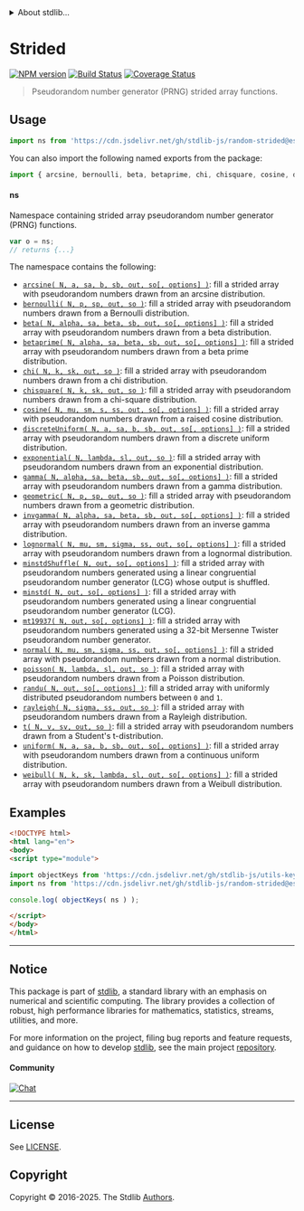 <!--

@license Apache-2.0

Copyright (c) 2023 The Stdlib Authors.

Licensed under the Apache License, Version 2.0 (the "License");
you may not use this file except in compliance with the License.
You may obtain a copy of the License at

   http://www.apache.org/licenses/LICENSE-2.0

Unless required by applicable law or agreed to in writing, software
distributed under the License is distributed on an "AS IS" BASIS,
WITHOUT WARRANTIES OR CONDITIONS OF ANY KIND, either express or implied.
See the License for the specific language governing permissions and
limitations under the License.

-->


<details>
  <summary>
    About stdlib...
  </summary>
  <p>We believe in a future in which the web is a preferred environment for numerical computation. To help realize this future, we've built stdlib. stdlib is a standard library, with an emphasis on numerical and scientific computation, written in JavaScript (and C) for execution in browsers and in Node.js.</p>
  <p>The library is fully decomposable, being architected in such a way that you can swap out and mix and match APIs and functionality to cater to your exact preferences and use cases.</p>
  <p>When you use stdlib, you can be absolutely certain that you are using the most thorough, rigorous, well-written, studied, documented, tested, measured, and high-quality code out there.</p>
  <p>To join us in bringing numerical computing to the web, get started by checking us out on <a href="https://github.com/stdlib-js/stdlib">GitHub</a>, and please consider <a href="https://opencollective.com/stdlib">financially supporting stdlib</a>. We greatly appreciate your continued support!</p>
</details>

# Strided

[![NPM version][npm-image]][npm-url] [![Build Status][test-image]][test-url] [![Coverage Status][coverage-image]][coverage-url] <!-- [![dependencies][dependencies-image]][dependencies-url] -->

> Pseudorandom number generator (PRNG) strided array functions.



<section class="usage">

## Usage

```javascript
import ns from 'https://cdn.jsdelivr.net/gh/stdlib-js/random-strided@esm/index.mjs';
```

You can also import the following named exports from the package:

```javascript
import { arcsine, bernoulli, beta, betaprime, chi, chisquare, cosine, discreteUniform, exponential, gamma, geometric, invgamma, lognormal, minstd, minstdShuffle, mt19937, normal, poisson, randu, rayleigh, t, uniform, weibull } from 'https://cdn.jsdelivr.net/gh/stdlib-js/random-strided@esm/index.mjs';
```

#### ns

Namespace containing strided array pseudorandom number generator (PRNG) functions.

```javascript
var o = ns;
// returns {...}
```

The namespace contains the following:

<!-- <toc pattern="*"> -->

<div class="namespace-toc">

-   <span class="signature">[`arcsine( N, a, sa, b, sb, out, so[, options] )`][@stdlib/random/strided/arcsine]</span><span class="delimiter">: </span><span class="description">fill a strided array with pseudorandom numbers drawn from an arcsine distribution.</span>
-   <span class="signature">[`bernoulli( N, p, sp, out, so )`][@stdlib/random/strided/bernoulli]</span><span class="delimiter">: </span><span class="description">fill a strided array with pseudorandom numbers drawn from a Bernoulli distribution.</span>
-   <span class="signature">[`beta( N, alpha, sa, beta, sb, out, so[, options] )`][@stdlib/random/strided/beta]</span><span class="delimiter">: </span><span class="description">fill a strided array with pseudorandom numbers drawn from a beta distribution.</span>
-   <span class="signature">[`betaprime( N, alpha, sa, beta, sb, out, so[, options] )`][@stdlib/random/strided/betaprime]</span><span class="delimiter">: </span><span class="description">fill a strided array with pseudorandom numbers drawn from a beta prime distribution.</span>
-   <span class="signature">[`chi( N, k, sk, out, so )`][@stdlib/random/strided/chi]</span><span class="delimiter">: </span><span class="description">fill a strided array with pseudorandom numbers drawn from a chi distribution.</span>
-   <span class="signature">[`chisquare( N, k, sk, out, so )`][@stdlib/random/strided/chisquare]</span><span class="delimiter">: </span><span class="description">fill a strided array with pseudorandom numbers drawn from a chi-square distribution.</span>
-   <span class="signature">[`cosine( N, mu, sm, s, ss, out, so[, options] )`][@stdlib/random/strided/cosine]</span><span class="delimiter">: </span><span class="description">fill a strided array with pseudorandom numbers drawn from a raised cosine distribution.</span>
-   <span class="signature">[`discreteUniform( N, a, sa, b, sb, out, so[, options] )`][@stdlib/random/strided/discrete-uniform]</span><span class="delimiter">: </span><span class="description">fill a strided array with pseudorandom numbers drawn from a discrete uniform distribution.</span>
-   <span class="signature">[`exponential( N, lambda, sl, out, so )`][@stdlib/random/strided/exponential]</span><span class="delimiter">: </span><span class="description">fill a strided array with pseudorandom numbers drawn from an exponential distribution.</span>
-   <span class="signature">[`gamma( N, alpha, sa, beta, sb, out, so[, options] )`][@stdlib/random/strided/gamma]</span><span class="delimiter">: </span><span class="description">fill a strided array with pseudorandom numbers drawn from a gamma distribution.</span>
-   <span class="signature">[`geometric( N, p, sp, out, so )`][@stdlib/random/strided/geometric]</span><span class="delimiter">: </span><span class="description">fill a strided array with pseudorandom numbers drawn from a geometric distribution.</span>
-   <span class="signature">[`invgamma( N, alpha, sa, beta, sb, out, so[, options] )`][@stdlib/random/strided/invgamma]</span><span class="delimiter">: </span><span class="description">fill a strided array with pseudorandom numbers drawn from an inverse gamma distribution.</span>
-   <span class="signature">[`lognormal( N, mu, sm, sigma, ss, out, so[, options] )`][@stdlib/random/strided/lognormal]</span><span class="delimiter">: </span><span class="description">fill a strided array with pseudorandom numbers drawn from a lognormal distribution.</span>
-   <span class="signature">[`minstdShuffle( N, out, so[, options] )`][@stdlib/random/strided/minstd-shuffle]</span><span class="delimiter">: </span><span class="description">fill a strided array with pseudorandom numbers generated using a linear congruential pseudorandom number generator (LCG) whose output is shuffled.</span>
-   <span class="signature">[`minstd( N, out, so[, options] )`][@stdlib/random/strided/minstd]</span><span class="delimiter">: </span><span class="description">fill a strided array with pseudorandom numbers generated using a linear congruential pseudorandom number generator (LCG).</span>
-   <span class="signature">[`mt19937( N, out, so[, options] )`][@stdlib/random/strided/mt19937]</span><span class="delimiter">: </span><span class="description">fill a strided array with pseudorandom numbers generated using a 32-bit Mersenne Twister pseudorandom number generator.</span>
-   <span class="signature">[`normal( N, mu, sm, sigma, ss, out, so[, options] )`][@stdlib/random/strided/normal]</span><span class="delimiter">: </span><span class="description">fill a strided array with pseudorandom numbers drawn from a normal distribution.</span>
-   <span class="signature">[`poisson( N, lambda, sl, out, so )`][@stdlib/random/strided/poisson]</span><span class="delimiter">: </span><span class="description">fill a strided array with pseudorandom numbers drawn from a Poisson distribution.</span>
-   <span class="signature">[`randu( N, out, so[, options] )`][@stdlib/random/strided/randu]</span><span class="delimiter">: </span><span class="description">fill a strided array with uniformly distributed pseudorandom numbers between `0` and `1`.</span>
-   <span class="signature">[`rayleigh( N, sigma, ss, out, so )`][@stdlib/random/strided/rayleigh]</span><span class="delimiter">: </span><span class="description">fill a strided array with pseudorandom numbers drawn from a Rayleigh distribution.</span>
-   <span class="signature">[`t( N, v, sv, out, so )`][@stdlib/random/strided/t]</span><span class="delimiter">: </span><span class="description">fill a strided array with pseudorandom numbers drawn from a Student's t-distribution.</span>
-   <span class="signature">[`uniform( N, a, sa, b, sb, out, so[, options] )`][@stdlib/random/strided/uniform]</span><span class="delimiter">: </span><span class="description">fill a strided array with pseudorandom numbers drawn from a continuous uniform distribution.</span>
-   <span class="signature">[`weibull( N, k, sk, lambda, sl, out, so[, options] )`][@stdlib/random/strided/weibull]</span><span class="delimiter">: </span><span class="description">fill a strided array with pseudorandom numbers drawn from a Weibull distribution.</span>

</div>

<!-- </toc> -->

</section>

<!-- /.usage -->

<section class="examples">

## Examples

<!-- TODO: better examples -->

<!-- eslint no-undef: "error" -->

```html
<!DOCTYPE html>
<html lang="en">
<body>
<script type="module">

import objectKeys from 'https://cdn.jsdelivr.net/gh/stdlib-js/utils-keys@esm/index.mjs';
import ns from 'https://cdn.jsdelivr.net/gh/stdlib-js/random-strided@esm/index.mjs';

console.log( objectKeys( ns ) );

</script>
</body>
</html>
```

</section>

<!-- /.examples -->

<!-- Section for related `stdlib` packages. Do not manually edit this section, as it is automatically populated. -->

<section class="related">

</section>

<!-- /.related -->

<!-- Section for all links. Make sure to keep an empty line after the `section` element and another before the `/section` close. -->


<section class="main-repo" >

* * *

## Notice

This package is part of [stdlib][stdlib], a standard library with an emphasis on numerical and scientific computing. The library provides a collection of robust, high performance libraries for mathematics, statistics, streams, utilities, and more.

For more information on the project, filing bug reports and feature requests, and guidance on how to develop [stdlib][stdlib], see the main project [repository][stdlib].

#### Community

[![Chat][chat-image]][chat-url]

---

## License

See [LICENSE][stdlib-license].


## Copyright

Copyright &copy; 2016-2025. The Stdlib [Authors][stdlib-authors].

</section>

<!-- /.stdlib -->

<!-- Section for all links. Make sure to keep an empty line after the `section` element and another before the `/section` close. -->

<section class="links">

[npm-image]: http://img.shields.io/npm/v/@stdlib/random-strided.svg
[npm-url]: https://npmjs.org/package/@stdlib/random-strided

[test-image]: https://github.com/stdlib-js/random-strided/actions/workflows/test.yml/badge.svg?branch=main
[test-url]: https://github.com/stdlib-js/random-strided/actions/workflows/test.yml?query=branch:main

[coverage-image]: https://img.shields.io/codecov/c/github/stdlib-js/random-strided/main.svg
[coverage-url]: https://codecov.io/github/stdlib-js/random-strided?branch=main

<!--

[dependencies-image]: https://img.shields.io/david/stdlib-js/random-strided.svg
[dependencies-url]: https://david-dm.org/stdlib-js/random-strided/main

-->

[chat-image]: https://img.shields.io/gitter/room/stdlib-js/stdlib.svg
[chat-url]: https://app.gitter.im/#/room/#stdlib-js_stdlib:gitter.im

[stdlib]: https://github.com/stdlib-js/stdlib

[stdlib-authors]: https://github.com/stdlib-js/stdlib/graphs/contributors

[umd]: https://github.com/umdjs/umd
[es-module]: https://developer.mozilla.org/en-US/docs/Web/JavaScript/Guide/Modules

[deno-url]: https://github.com/stdlib-js/random-strided/tree/deno
[deno-readme]: https://github.com/stdlib-js/random-strided/blob/deno/README.md
[umd-url]: https://github.com/stdlib-js/random-strided/tree/umd
[umd-readme]: https://github.com/stdlib-js/random-strided/blob/umd/README.md
[esm-url]: https://github.com/stdlib-js/random-strided/tree/esm
[esm-readme]: https://github.com/stdlib-js/random-strided/blob/esm/README.md
[branches-url]: https://github.com/stdlib-js/random-strided/blob/main/branches.md

[stdlib-license]: https://raw.githubusercontent.com/stdlib-js/random-strided/main/LICENSE

<!-- <toc-links> -->

[@stdlib/random/strided/arcsine]: https://github.com/stdlib-js/random-strided-arcsine/tree/esm

[@stdlib/random/strided/bernoulli]: https://github.com/stdlib-js/random-strided-bernoulli/tree/esm

[@stdlib/random/strided/beta]: https://github.com/stdlib-js/random-strided-beta/tree/esm

[@stdlib/random/strided/betaprime]: https://github.com/stdlib-js/random-strided-betaprime/tree/esm

[@stdlib/random/strided/chi]: https://github.com/stdlib-js/random-strided-chi/tree/esm

[@stdlib/random/strided/chisquare]: https://github.com/stdlib-js/random-strided-chisquare/tree/esm

[@stdlib/random/strided/cosine]: https://github.com/stdlib-js/random-strided-cosine/tree/esm

[@stdlib/random/strided/discrete-uniform]: https://github.com/stdlib-js/random-strided-discrete-uniform/tree/esm

[@stdlib/random/strided/exponential]: https://github.com/stdlib-js/random-strided-exponential/tree/esm

[@stdlib/random/strided/gamma]: https://github.com/stdlib-js/random-strided-gamma/tree/esm

[@stdlib/random/strided/geometric]: https://github.com/stdlib-js/random-strided-geometric/tree/esm

[@stdlib/random/strided/invgamma]: https://github.com/stdlib-js/random-strided-invgamma/tree/esm

[@stdlib/random/strided/lognormal]: https://github.com/stdlib-js/random-strided-lognormal/tree/esm

[@stdlib/random/strided/minstd-shuffle]: https://github.com/stdlib-js/random-strided-minstd-shuffle/tree/esm

[@stdlib/random/strided/minstd]: https://github.com/stdlib-js/random-strided-minstd/tree/esm

[@stdlib/random/strided/mt19937]: https://github.com/stdlib-js/random-strided-mt19937/tree/esm

[@stdlib/random/strided/normal]: https://github.com/stdlib-js/random-strided-normal/tree/esm

[@stdlib/random/strided/poisson]: https://github.com/stdlib-js/random-strided-poisson/tree/esm

[@stdlib/random/strided/randu]: https://github.com/stdlib-js/random-strided-randu/tree/esm

[@stdlib/random/strided/rayleigh]: https://github.com/stdlib-js/random-strided-rayleigh/tree/esm

[@stdlib/random/strided/t]: https://github.com/stdlib-js/random-strided-t/tree/esm

[@stdlib/random/strided/uniform]: https://github.com/stdlib-js/random-strided-uniform/tree/esm

[@stdlib/random/strided/weibull]: https://github.com/stdlib-js/random-strided-weibull/tree/esm

<!-- </toc-links> -->

</section>

<!-- /.links -->
